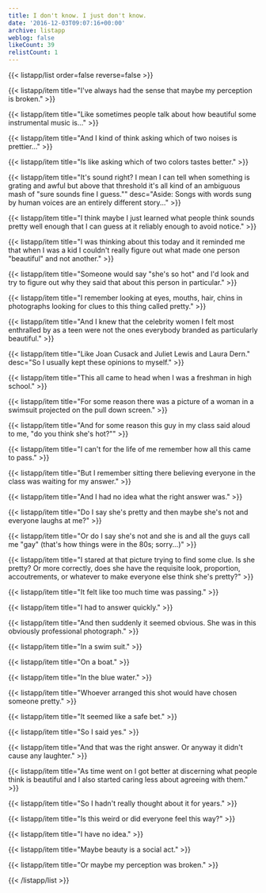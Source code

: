 ```yaml
---
title: I don't know. I just don't know.
date: '2016-12-03T09:07:16+00:00'
archive: listapp
weblog: false
likeCount: 39
relistCount: 1
---
```



{{< listapp/list order=false reverse=false >}}

   {{< listapp/item title="I've always had the sense that maybe my perception is broken." >}}

   {{< listapp/item title="Like sometimes people talk about how beautiful some instrumental music is..." >}}

   {{< listapp/item title="And I kind of think asking which of two noises is prettier..." >}}

   {{< listapp/item title="Is like asking which of two colors tastes better." >}}

   {{< listapp/item title="It's sound right? I mean I can tell when something is grating and awful but above that threshold it's all kind of an ambiguous mash of \"sure sounds fine I guess.\""
      desc="Aside: Songs with words sung by human voices are an entirely different story..." >}}

   {{< listapp/item title="I think maybe I just learned what people think sounds pretty well enough that I can guess at it reliably enough to avoid notice." >}}

   {{< listapp/item title="I was thinking about this today and it reminded me that when I was a kid I couldn't really figure out what made one person \"beautiful\" and not another." >}}

   {{< listapp/item title="Someone would say \"she's so hot\" and I'd look and try to figure out why they said that about this person in particular." >}}

   {{< listapp/item title="I remember looking at eyes, mouths, hair, chins in photographs looking for clues to this thing called pretty." >}}

   {{< listapp/item title="And I knew that the celebrity women I felt most enthralled by as a teen were not the ones everybody branded as particularly beautiful." >}}

   {{< listapp/item title="Like Joan Cusack and Juliet Lewis and Laura Dern."
      desc="So I usually kept these opinions to myself." >}}

   {{< listapp/item title="This all came to head when I was a freshman in high school." >}}

   {{< listapp/item title="For some reason there was a picture of a woman in a swimsuit projected on the pull down screen." >}}

   {{< listapp/item title="And for some reason this guy in my class said aloud to me, \"do you think she's hot?\"" >}}

   {{< listapp/item title="I can't for the life of me remember how all this came to pass." >}}

   {{< listapp/item title="But I remember sitting there believing everyone in the class was waiting for my answer." >}}

   {{< listapp/item title="And I had no idea what the right answer was." >}}

   {{< listapp/item title="Do I say she's pretty and then maybe she's not and everyone laughs at me?" >}}

   {{< listapp/item title="Or do I say she's not and she is and all the guys call me \"gay\" (that's how things were in the 80s; sorry...)" >}}

   {{< listapp/item title="I stared at that picture trying to find some clue. Is she pretty? Or more correctly, does she have the requisite look, proportion, accoutrements, or whatever to make everyone else think she's pretty?" >}}

   {{< listapp/item title="It felt like too much time was passing." >}}

   {{< listapp/item title="I had to answer quickly." >}}

   {{< listapp/item title="And then suddenly it seemed obvious. She was in this obviously professional photograph." >}}

   {{< listapp/item title="In a swim suit." >}}

   {{< listapp/item title="On a boat." >}}

   {{< listapp/item title="In the blue water." >}}

   {{< listapp/item title="Whoever arranged this shot would have chosen someone pretty." >}}

   {{< listapp/item title="It seemed like a safe bet." >}}

   {{< listapp/item title="So I said yes." >}}

   {{< listapp/item title="And that was the right answer. Or anyway it didn't cause any laughter." >}}

   {{< listapp/item title="As time went on I got better at discerning what people think is beautiful and I also started caring less about agreeing with them." >}}

   {{< listapp/item title="So I hadn't really thought about it for years." >}}

   {{< listapp/item title="Is this weird or did everyone feel this way?" >}}

   {{< listapp/item title="I have no idea." >}}

   {{< listapp/item title="Maybe beauty is a social act." >}}

   {{< listapp/item title="Or maybe my perception was broken." >}}

{{< /listapp/list >}}
